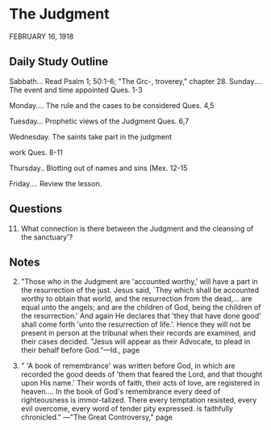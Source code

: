 # The Judgment
FEBRUARY 16, 1918

## Daily Study Outline

Sabbath... Read Psalm 1; 50:1-6; "The Grc-, troverey," chapter 28. Sunday.... The event and time appointed Ques. 1-3

Monday.... The rule and the cases to be considered Ques. 4,5

Tuesday... Prophetic views of the Judgment Ques. 6,7

Wednesday. The saints take part in the judgment

work Ques. 8-11

Thursday.. Blotting out of names and sins (Mex. 12-15

Friday.... Review the lesson.

## Questions

11. What connection is there between the Judgment and the cleansing of the sanctuary'? 

## Notes

2. "Those who in the Judgment are 'accounted worthy,' will have a part in the resurrection of the just. Jesus said, `They which shall be accounted worthy to obtain that world, and the resurrection from the dead,... are equal unto the angels; and are the children of God, being the children of the resurrection.' And again He declares that 'they that have done good' shall come forth 'unto the resurrection of life.'. Hence they will not be present in person at the tribunal when their records are examined, and their cases decided. "Jesus will appear as their Advocate, to plead in their behalf before God."—Id., page

6. " 'A book of remembrance' was written before God, in which are recorded the good deeds of 'them that feared the Lord, and that thought upon His name.' Their words of faith, their acts of love, are registered in heaven.... In the book of God's remembrance every deed of righteousness is immor-talized. There every temptation resisted, every evil overcome, every word of tender pity expressed. is faithfully chronicled." —"The Great Controversy," page
